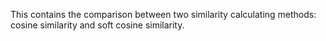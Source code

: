 This contains the comparison between two similarity calculating methods: cosine similarity and soft cosine similarity. 
